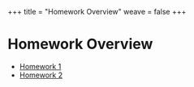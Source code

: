 +++
title = "Homework Overview"
weave = false
+++

# Homework Overview

- [Homework 1](/homework/01/)
- [Homework 2](/homework/02/)
